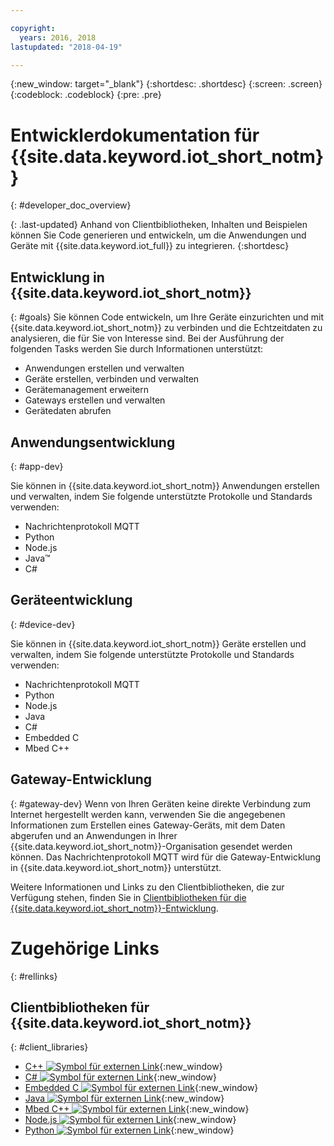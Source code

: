 ```yaml
---

copyright:
  years: 2016, 2018
lastupdated: "2018-04-19"

---
```


{:new_window: target="_blank"}
{:shortdesc: .shortdesc}
{:screen: .screen}
{:codeblock: .codeblock}
{:pre: .pre}

# Entwicklerdokumentation für {{site.data.keyword.iot_short_notm}}
{: #developer_doc_overview}

{: .last-updated}
Anhand von Clientbibliotheken, Inhalten und Beispielen können Sie Code generieren und entwickeln, um die Anwendungen und Geräte mit {{site.data.keyword.iot_full}} zu integrieren.
{:shortdesc}


## Entwicklung in {{site.data.keyword.iot_short_notm}}
{: #goals}
Sie können Code entwickeln, um Ihre Geräte einzurichten und mit {{site.data.keyword.iot_short_notm}} zu verbinden und die Echtzeitdaten zu analysieren, die für Sie von Interesse sind. Bei der Ausführung der folgenden Tasks werden Sie durch Informationen unterstützt:

-  Anwendungen erstellen und verwalten
-  Geräte erstellen, verbinden und verwalten
-  Gerätemanagement erweitern
-  Gateways erstellen und verwalten
-  Gerätedaten abrufen


## Anwendungsentwicklung
{: #app-dev}

Sie können in {{site.data.keyword.iot_short_notm}} Anwendungen erstellen und verwalten, indem Sie folgende unterstützte Protokolle und Standards verwenden:

- Nachrichtenprotokoll MQTT
- Python
- Node.js
- Java™
- C#

## Geräteentwicklung
{: #device-dev}

Sie können in {{site.data.keyword.iot_short_notm}} Geräte erstellen und verwalten, indem Sie folgende unterstützte Protokolle und Standards verwenden:

- Nachrichtenprotokoll MQTT
- Python
- Node.js
- Java
- C#
- Embedded C
- Mbed C++

## Gateway-Entwicklung
{: #gateway-dev}
Wenn von Ihren Geräten keine direkte Verbindung zum Internet hergestellt werden kann, verwenden Sie die angegebenen Informationen zum Erstellen eines Gateway-Geräts, mit dem Daten abgerufen und an Anwendungen in Ihrer {{site.data.keyword.iot_short_notm}}-Organisation gesendet werden können.
Das Nachrichtenprotokoll MQTT wird für die Gateway-Entwicklung in {{site.data.keyword.iot_short_notm}} unterstützt.

Weitere Informationen und Links zu den Clientbibliotheken, die zur Verfügung stehen, finden Sie in [Clientbibliotheken für die {{site.data.keyword.iot_short_notm}}-Entwicklung](iot_platform_client_lib.html).

# Zugehörige Links
{: #rellinks}

## Clientbibliotheken für {{site.data.keyword.iot_short_notm}}
{: #client_libraries}

* [C++ ![Symbol für externen Link](../../icons/launch-glyph.svg)](https://github.com/ibm-watson-iot/iot-cpp){:new_window}
* [C# ![Symbol für externen Link](../../icons/launch-glyph.svg)](https://github.com/ibm-watson-iot/iot-csharp){:new_window}
* [Embedded C ![Symbol für externen Link](../../icons/launch-glyph.svg)](https://github.com/ibm-watson-iot/iot-embeddedc){:new_window}
* [Java ![Symbol für externen Link](../../icons/launch-glyph.svg)](https://github.com/ibm-watson-iot/iot-java){:new_window}
* [Mbed C++ ![Symbol für externen Link](../../icons/launch-glyph.svg)](https://os.mbed.com/teams/IBM_IoT/code/IBMIoTF/){:new_window}
* [Node.js ![Symbol für externen Link](../../icons/launch-glyph.svg)](https://github.com/ibm-watson-iot/iot-nodejs){:new_window}
* [Python ![Symbol für externen Link](../../icons/launch-glyph.svg)](https://github.com/ibm-watson-iot/iot-python){:new_window}
